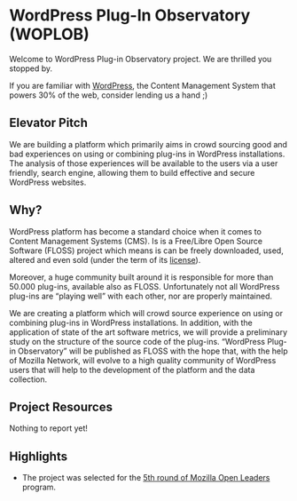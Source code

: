 # WordPress Plug-In Observatory (WOPLOB)

Welcome to WordPress Plug-in Observatory project. We are thrilled you stopped by. 

If you are familiar with [WordPress](http://www.wordpress.org), the Content Management System that powers 30% of the web, consider lending us a hand ;)

## Elevator Pitch

We are building a platform which primarily aims in crowd sourcing good and bad experiences on using or combining plug-ins in WordPress installations. The analysis of those experiences will be available to the users via a user friendly, search engine, allowing them to build effective and secure WordPress websites.


## Why?

WordPress platform has become a standard choice when it comes to Content Management Systems (CMS). Is is a Free/Libre Open Source Software (FLOSS) project which means is can be freely downloaded, used, altered and even sold (under the term of its <a href="https://wordpress.org/about/license/" target="_top">license</a>). 

Moreover, a huge community built around it is responsible for more than 50.000 plug-ins, available also as FLOSS. Unfortunately not all WordPress plug-ins are “playing well” with each other, nor are properly maintained.

We are creating a platform which will crowd source experience on using or combining plug-ins in WordPress installations. In addition, with the application of state of the art software metrics, we will provide a preliminary study on the structure of the source code of the plug-ins. “WordPress Plug-in Observatory” will be published as FLOSS  with the hope that, with the help of Mozilla Network, will evolve to a high quality community of WordPress users that will help to the development of the platform and the data collection.

## Project Resources

Nothing to report yet!

## Highlights

- The project was selected for the [5th round of Mozilla Open Leaders](https://mozilla.github.io/leadership-training/round-5/projects/#wordpress-plugin-observatory) program.